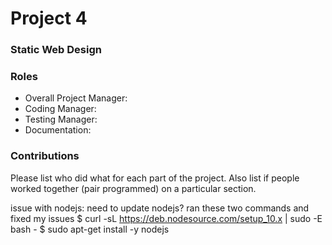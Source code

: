 # Project 4
### Static Web Design

### Roles
* Overall Project Manager:
* Coding Manager:
* Testing Manager:
* Documentation:

### Contributions
Please list who did what for each part of the project.
Also list if people worked together (pair programmed) on a particular section.



issue with nodejs:
  need to update nodejs?
   ran these two commands and fixed my issues
  $ curl -sL https://deb.nodesource.com/setup_10.x | sudo -E bash -
  $ sudo apt-get install -y nodejs
